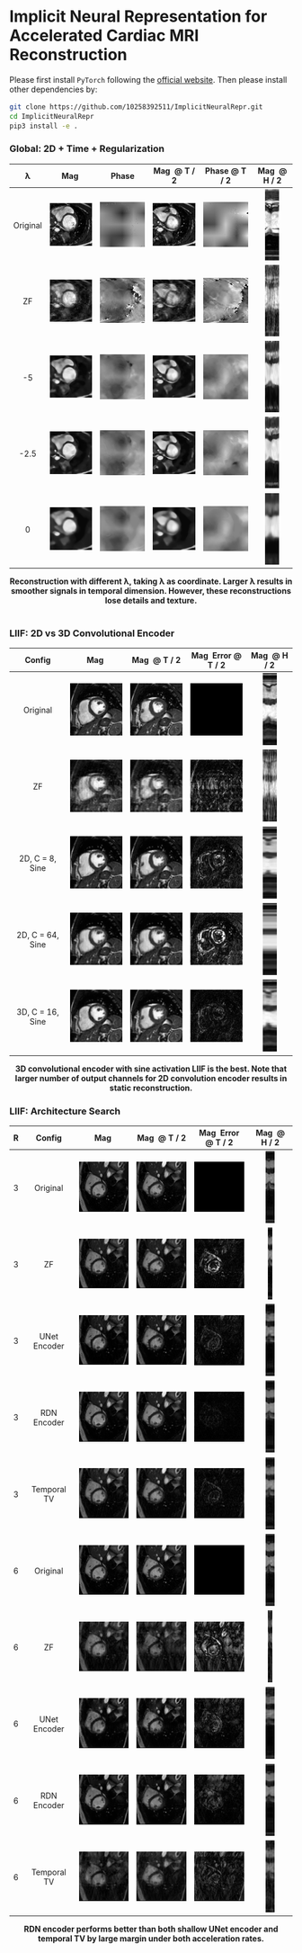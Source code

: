 # Implicit Neural Representation for Accelerated Cardiac MRI Reconstruction

Please first install `PyTorch` following the [official website](https://pytorch.org/). Then please install other 
dependencies by:
```bash
git clone https://github.com/10258392511/ImplicitNeuralRepr.git
cd ImplicitNeuralRepr
pip3 install -e .
```
### Global: 2D + Time + Regularization
<table align="center" id="global-2d-time-reg">
    <tr>
        <th>&lambda;</th>
        <th>Mag<span style="color: white;">.</span></th>
        <th >Phase</th>
        <th>Mag<span style="color: white;">.</span> @ T / 2</th>
        <th>Phase @ T / 2</th>
        <th>Mag<span style="color: white;">.</span> @ H / 2</th>
    </tr>
    <tbody align="center">
        <tr>
            <td>Original</td>
            <td><img src="readme_images/global_2d_time_reg/original/mag.gif" alt="original mag"></td>
            <td><img src="readme_images/global_2d_time_reg/original/phase.gif" alt="original phase"></td>
            <td><img src="readme_images/global_2d_time_reg/original/half_T_mag.png" alt="original mag at half T"></td>
            <td><img src="readme_images/global_2d_time_reg/original/half_T_phase.png" alt="original phase at half T"></td>
            <td><img src="readme_images/global_2d_time_reg/original/half_H_mag.png" alt="original mag at half H"></td>
        </tr>
        <tr>
            <td>ZF</td>
            <td><img src="readme_images/global_2d_time_reg/ZF/mag.gif" alt="ZF mag"></td>
            <td><img src="readme_images/global_2d_time_reg/ZF/phase.gif" alt="ZF phase"></td>
            <td><img src="readme_images/global_2d_time_reg/ZF/half_T_mag.png" alt="ZF mag at half T"></td>
            <td><img src="readme_images/global_2d_time_reg/ZF/half_T_phase.png" alt="ZF phase at half T"></td>
            <td><img src="readme_images/global_2d_time_reg/ZF/half_H_mag.png" alt="ZF mag at half H"></td>
        </tr>
        <tr>
            <td>-5</td>
            <td><img src="readme_images/global_2d_time_reg/lam_-5/mag.gif" alt="lam_-5 mag"></td>
            <td><img src="readme_images/global_2d_time_reg/lam_-5/phase.gif" alt="lam_-5 phase"></td>
            <td><img src="readme_images/global_2d_time_reg/lam_-5/half_T_mag.png" alt="lam_-5 mag at half T"></td>
            <td><img src="readme_images/global_2d_time_reg/lam_-5/half_T_phase.png" alt="lam_-5 phase at half T"></td>
            <td><img src="readme_images/global_2d_time_reg/lam_-5/half_H_mag.png" alt="lam_-5 mag at half H"></td>
        </tr>
        <tr>
            <td>-2.5</td>
            <td><img src="readme_images/global_2d_time_reg/lam_-2_5/mag.gif" alt="lam_-2_5 mag"></td>
            <td><img src="readme_images/global_2d_time_reg/lam_-2_5/phase.gif" alt="lam_-2_5 phase"></td>
            <td><img src="readme_images/global_2d_time_reg/lam_-2_5/half_T_mag.png" alt="lam_-2_5 mag at half T"></td>
            <td><img src="readme_images/global_2d_time_reg/lam_-2_5/half_T_phase.png" alt="lam_-2_5 phase at half T"></td>
            <td><img src="readme_images/global_2d_time_reg/lam_-2_5/half_H_mag.png" alt="lam_-2_5 mag at half H"></td>
        </tr>
        <tr>
            <td>0</td>
            <td><img src="readme_images/global_2d_time_reg/lam_0/mag.gif" alt="lam_0 mag"></td>
            <td><img src="readme_images/global_2d_time_reg/lam_0/phase.gif" alt="lam_0 phase"></td>
            <td><img src="readme_images/global_2d_time_reg/lam_0/half_T_mag.png" alt="lam_0 mag at half T"></td>
            <td><img src="readme_images/global_2d_time_reg/lam_0/half_T_phase.png" alt="lam_0 phase at half T"></td>
            <td><img src="readme_images/global_2d_time_reg/lam_0/half_H_mag.png" alt="original mag at half H"></td>
        </tr>
    </tbody>
</table>

<div align="center">
    <strong>Reconstruction with different &lambda;, taking &lambda; as coordinate.
Larger &lambda; results in smoother signals in temporal dimension. However, these reconstructions lose details and texture.</strong>
</div>

<br>

### LIIF: 2D vs 3D Convolutional Encoder
<table align="center" id="liif-2d-vs-3d-conv-enc">
    <thead>
        <tr>
            <th>Config</th>
            <th>Mag<span style="color: white;">.</span></th>
            <th>Mag<span style="color: white;">.</span> @ T / 2</th>
            <th>Mag<span style="color: white;">.</span> Error @ T / 2</th>
            <th>Mag<span style="color: white;">.</span> @ H / 2</th>
        </tr>
    </thead>
    <tbody align="center">
        <tr>
            <td>Original</td>
            <td><img src="readme_images/liif_compare_2d_3d_conv_enc/original/mag.gif" alt="original"></td>
            <td><img src="readme_images/liif_compare_2d_3d_conv_enc/original/half_T_mag.png" alt="original at half T"></td>
            <td><img src="readme_images/liif_compare_2d_3d_conv_enc/original/half_T_mag_error.png" alt="original, error at half T"></td>
            <td><img src="readme_images/liif_compare_2d_3d_conv_enc/original/half_H_mag.png" alt="original at half H"></td>
        </tr>
        <tr>
            <td>ZF</td>
            <td><img src="readme_images/liif_compare_2d_3d_conv_enc/ZF/mag.gif" alt="ZF"></td>
            <td><img src="readme_images/liif_compare_2d_3d_conv_enc/ZF/half_T_mag.png" alt="ZF at half T"></td>
            <td><img src="readme_images/liif_compare_2d_3d_conv_enc/ZF/half_T_mag_error.png" alt="ZF, error at half T"></td>
            <td><img src="readme_images/liif_compare_2d_3d_conv_enc/ZF/half_H_mag.png" alt="ZF at half H"></td>
        </tr>
        <tr>
            <td>2D, C = 8, Sine</td>
            <td><img src="readme_images/liif_compare_2d_3d_conv_enc/2d_8/mag.gif" alt="2D, C = 8,"></td>
            <td><img src="readme_images/liif_compare_2d_3d_conv_enc/2d_8/half_T_mag.png" alt="2D, C = 8, Sine, at half T"></td>
            <td><img src="readme_images/liif_compare_2d_3d_conv_enc/2d_8/half_T_mag_error.png" alt="2D, C = 8, Sine, error at half T"></td>
            <td><img src="readme_images/liif_compare_2d_3d_conv_enc/2d_8/half_H_mag.png" alt="2D, C = 8, Sine, at half H"></td>
        </tr>
        <tr>
            <td>2D, C = 64, Sine</td>
            <td><img src="readme_images/liif_compare_2d_3d_conv_enc/2d_64/mag.gif" alt="2D, C = 64, Sine"></td>
            <td><img src="readme_images/liif_compare_2d_3d_conv_enc/2d_64/half_T_mag.png" alt="2D, C = 64, Sine at half T"></td>
            <td><img src="readme_images/liif_compare_2d_3d_conv_enc/2d_64/half_T_mag_error.png" alt="2D, C = 64, Sine error at half T"></td>
            <td><img src="readme_images/liif_compare_2d_3d_conv_enc/2d_64/half_H_mag.png" alt="2D, C = 64, Sine at half H"></td>
        </tr>
        <tr>
            <td>3D, C = 16, Sine</td>
            <td><img src="readme_images/liif_compare_2d_3d_conv_enc/3d_16/mag.gif" alt="3D, C = 16, Sine"></td>
            <td><img src="readme_images/liif_compare_2d_3d_conv_enc/3d_16/half_T_mag.png" alt="3D, C = 16, Sine at half T"></td>
            <td><img src="readme_images/liif_compare_2d_3d_conv_enc/3d_16/half_T_mag_error.png" alt="3D, C = 16, Sine error at half T"></td>
            <td><img src="readme_images/liif_compare_2d_3d_conv_enc/3d_16/half_H_mag.png" alt="3D, C = 16, Sine at half H"></td>
        </tr>
    </tbody>
</table>

<div align="center">
    <strong>3D convolutional encoder with sine activation LIIF is the best. Note that larger number of output channels for 2D convolution encoder results in static reconstruction.</strong>
</div>

### LIIF: Architecture Search
<table align="center" id="liif-architecture-search">
    <thead>
        <tr>
            <th>R</th>
            <th>Config</th>
            <th>Mag<span style="color: white;">.</span></th>
            <th>Mag<span style="color: white;">.</span> @ T / 2</th>
            <th>Mag<span style="color: white;">.</span> Error @ T / 2</th>
            <th>Mag<span style="color: white;">.</span> @ H / 2</th>
        </tr>
    </thead>
    <tbody align="center">
        <tr>
            <td>3</td>
            <td>Original</td>
            <td><img src="readme_images/liif_architecture_search/R_3/original/mag.gif" alt="original"></td>
            <td><img src="readme_images/liif_architecture_search/R_3/original/half_T_mag.png" alt="original at half T, R = 3"></td>
            <td><img src="readme_images/liif_architecture_search/R_3/original/half_T_mag_error.png" alt="original, error at half T, R = 3"></td>
            <td><img src="readme_images/liif_architecture_search/R_3/original/half_H_mag.png" alt="original at half H, R = 3"></td>
        </tr>
        <tr>
            <td>3</td>
            <td>ZF</td>
            <td><img src="readme_images/liif_architecture_search/R_3/ZF/mag.gif" alt="ZF"></td>
            <td><img src="readme_images/liif_architecture_search/R_3/ZF/half_T_mag.png" alt="ZF at half T, R = 3"></td>
            <td><img src="readme_images/liif_architecture_search/R_3/ZF/half_T_mag_error.png" alt="ZF, error at half T, R = 3"></td>
            <td><img src="readme_images/liif_architecture_search/R_3/ZF/half_H_mag.png" alt="ZF at half H, R = 3"></td>
        </tr>
        <tr>
            <td>3</td>
            <td>UNet Encoder</td>
            <td><img src="readme_images/liif_architecture_search/R_3/UNet/mag.gif" alt="UNet Encoder"></td>
            <td><img src="readme_images/liif_architecture_search/R_3/UNet/half_T_mag.png" alt="UNet Encoder at half T, R = 3"></td>
            <td><img src="readme_images/liif_architecture_search/R_3/UNet/half_T_mag_error.png" alt="UNet Encoder, error at half T, R = 3"></td>
            <td><img src="readme_images/liif_architecture_search/R_3/UNet/half_H_mag.png" alt="UNet Encoder at half H, R = 3"></td>
        </tr>
        <tr>
            <td>3</td>
            <td>RDN Encoder</td>
            <td><img src="readme_images/liif_architecture_search/R_3/RDN/mag.gif" alt="RDN Encoder"></td>
            <td><img src="readme_images/liif_architecture_search/R_3/RDN/half_T_mag.png" alt="RDN Encoder at half T, R = 3"></td>
            <td><img src="readme_images/liif_architecture_search/R_3/RDN/half_T_mag_error.png" alt="RDN Encoder, error at half T, R = 3"></td>
            <td><img src="readme_images/liif_architecture_search/R_3/RDN/half_H_mag.png" alt="RDN Encoder at half H, R = 3"></td>
        </tr>
        <tr>
            <td>3</td>
            <td>Temporal TV</td>
            <td><img src="readme_images/liif_architecture_search/R_3/TV/mag.gif" alt="Temporal TV"></td>
            <td><img src="readme_images/liif_architecture_search/R_3/TV/half_T_mag.png" alt="Temporal TV at half T, R = 3"></td>
            <td><img src="readme_images/liif_architecture_search/R_3/TV/half_T_mag_error.png" alt="Temporal TV, error at half T, R = 3"></td>
            <td><img src="readme_images/liif_architecture_search/R_3/TV/half_H_mag.png" alt="Temporal TV at half H, R = 3"></td>
        </tr>
        <tr>
            <td>6</td>
            <td>Original</td>
            <td><img src="readme_images/liif_architecture_search/R_6/original/mag.gif" alt="original"></td>
            <td><img src="readme_images/liif_architecture_search/R_6/original/half_T_mag.png" alt="original at half T, R = 6"></td>
            <td><img src="readme_images/liif_architecture_search/R_6/original/half_T_mag_error.png" alt="original, error at half T, R = 6"></td>
            <td><img src="readme_images/liif_architecture_search/R_6/original/half_H_mag.png" alt="original at half H, R = 6"></td>
        </tr>
        <tr>
            <td>6</td>
            <td>ZF</td>
            <td><img src="readme_images/liif_architecture_search/R_6/ZF/mag.gif" alt="ZF"></td>
            <td><img src="readme_images/liif_architecture_search/R_6/ZF/half_T_mag.png" alt="ZF at half T, R = 6"></td>
            <td><img src="readme_images/liif_architecture_search/R_6/ZF/half_T_mag_error.png" alt="ZF, error at half T, R = 6"></td>
            <td><img src="readme_images/liif_architecture_search/R_6/ZF/half_H_mag.png" alt="ZF at half H, R = 6"></td>
        </tr>
        <tr>
            <td>6</td>
            <td>UNet Encoder</td>
            <td><img src="readme_images/liif_architecture_search/R_6/UNet/mag.gif" alt="UNet Encoder"></td>
            <td><img src="readme_images/liif_architecture_search/R_6/UNet/half_T_mag.png" alt="UNet Encoder at half T, R = 6"></td>
            <td><img src="readme_images/liif_architecture_search/R_6/UNet/half_T_mag_error.png" alt="UNet Encoder, error at half T, R = 6"></td>
            <td><img src="readme_images/liif_architecture_search/R_6/UNet/half_H_mag.png" alt="UNet Encoder at half H, R = 6"></td>
        </tr>
        <tr>
            <td>6</td>
            <td>RDN Encoder</td>
            <td><img src="readme_images/liif_architecture_search/R_6/RDN/mag.gif" alt="RDN Encoder"></td>
            <td><img src="readme_images/liif_architecture_search/R_6/RDN/half_T_mag.png" alt="RDN Encoder at half T, R = 6"></td>
            <td><img src="readme_images/liif_architecture_search/R_6/RDN/half_T_mag_error.png" alt="RDN Encoder, error at half T, R = 6"></td>
            <td><img src="readme_images/liif_architecture_search/R_6/RDN/half_H_mag.png" alt="RDN Encoder at half H, R = 6"></td>
        </tr>
        <tr>
            <td>6</td>
            <td>Temporal TV</td>
            <td><img src="readme_images/liif_architecture_search/R_6/TV/mag.gif" alt="Temporal TV"></td>
            <td><img src="readme_images/liif_architecture_search/R_6/TV/half_T_mag.png" alt="Temporal TV at half T, R = 6"></td>
            <td><img src="readme_images/liif_architecture_search/R_6/TV/half_T_mag_error.png" alt="Temporal TV, error at half T, R = 6"></td>
            <td><img src="readme_images/liif_architecture_search/R_6/TV/half_H_mag.png" alt="Temporal TV at half H, R = 6"></td>
        </tr>
    </tbody>
</table>

<div align="center">
    <strong>RDN encoder performs better than both shallow UNet encoder and temporal TV by large margin under both acceleration rates.</strong>
</div>
